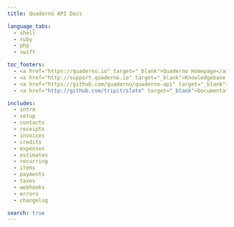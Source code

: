 ```yaml
---
title: Quaderno API Docs

language_tabs:
  - shell
  - ruby
  - php
  - swift

toc_footers:
  - <a href="https://quaderno.io" target="_blank">Quaderno Homepage</a>
  - <a href="http://support.quaderno.io" target="_blank">Knowledgebase and Support</a>
  - <a href="https://github.com/quaderno/quaderno-api" target="_blank">Contributing to API Docs</a>
  - <a href="http://github.com/tripit/slate" target="_blank">Documentation Powered by Slate</a><br /><br />

includes:
  - intro
  - setup
  - contacts
  - receipts
  - invoices
  - credits
  - expenses
  - estimates
  - recurring
  - items
  - payments
  - taxes
  - webhooks
  - errors
  - changelog

search: true
---
```

